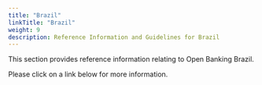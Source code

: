 ```yaml
---
title: "Brazil"
linkTitle: "Brazil"
weight: 9
description: Reference Information and Guidelines for Brazil
---
```


This section provides reference information relating to Open Banking Brazil.

Please click on a link below for more information.